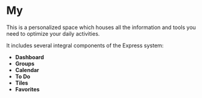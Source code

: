 # My

This is a personalized space which houses all the information and tools you need to optimize your daily activities. 

It includes several integral components of the Express system: 

* **Dashboard**
* **Groups**
* **Calendar**
* **To Do**
* **Tiles**
* **Favorites**

